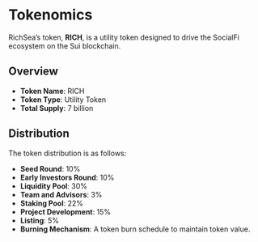 # Tokenomics

RichSea’s token, **RICH**, is a utility token designed to drive the SocialFi ecosystem on the Sui blockchain.

## Overview
- **Token Name**: RICH
- **Token Type**: Utility Token
- **Total Supply**: 7 billion

## Distribution
The token distribution is as follows:
- **Seed Round**: 10%
- **Early Investors Round**: 10%
- **Liquidity Pool**: 30%
- **Team and Advisors**: 3%
- **Staking Pool**: 22%
- **Project Development**: 15%
- **Listing**: 5%
- **Burning Mechanism**: A token burn schedule to maintain token value.
